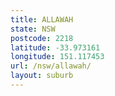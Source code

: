 ```yaml
---
title: ALLAWAH
state: NSW
postcode: 2218
latitude: -33.973161
longitude: 151.117453
url: /nsw/allawah/
layout: suburb
---
```


